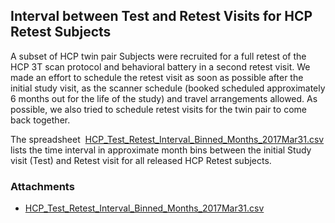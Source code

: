 ## Interval between Test and Retest Visits for HCP Retest Subjects

A subset of HCP twin pair Subjects were recruited for a full retest of the HCP 3T scan protocol and behavioral battery in a second retest visit. We made an effort to schedule the retest visit as soon as possible after the initial study visit, as the scanner schedule (booked scheduled approximately 6 months out for the life of the study) and travel arrangements allowed. As possible, we also tried to schedule retest visits for the twin pair to come back together. 

The spreadsheet   [HCP\_Test\_Retest\_Interval\_Binned\_Months\_2017Mar31.csv](https://wiki.humanconnectome.org/download/attachments/89391713/HCP_Test_Retest_Interval_Binned_Months_2017Mar31.csv?api=v2) lists the time interval in approximate month bins between the initial Study visit (Test) and Retest visit for all released HCP Retest subjects.  




### Attachments

- [HCP_Test_Retest_Interval_Binned_Months_2017Mar31.csv](./assets/HCP_Test_Retest_Interval_Binned_Months_2017Mar31.csv)
